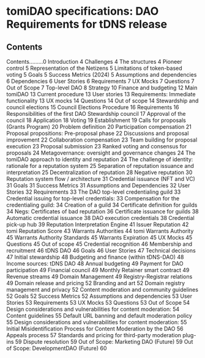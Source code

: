 # tomiDAO specifications: DAO Requirements for tDNS release

## Contents

Contents.........0
Introduction	4
Challenges	4
The structures	4
Pioneer control	5
Representation of the Netizens	5
Limitations of token-based voting	5
Goals	5
Success Metrics (2024)	5
Assumptions and dependencies	6
Dependencies	6
User Stories	6
Requirements	7
UX Mocks	7
Questions	7
Out of Scope	7
Top-level DAO	8
Strategy	10
Finance and budgeting	12
Main tomiDAO	13
Current procedure	13
User stories	13
Requirements: Immediate functionality	13
UX mocks	14
Questions	14
Out of scope	14
Stewardship and council elections	15
Council Elections Procedure	16
Requirements	16
Responsibilities of the first DAO Stewardship council	17
Approval of the council	18
Application	18
Voting	19
Establishment	19
Calls for proposals (Grants Program)	20
Problem definition	20
Participation compensation	21
Proposal propositions: Pre-proposal phase	22
Discussions and proposal improvement	22
Collaboration compensation	23
Team building for proposal execution	23
Proposal submission	23
Ranked voting and consensus for proposals	24
Metagovernance: oversight and governance changes	24
The tomiDAO approach to identity and reputation	24
The challenge of identity: rationale for a reputation system	25
Separation of reputation issuance and interpretation	25
Decentralization of reputation	28
Negative reputation	30
Reputation system flow / architecture	31
Credential issuance (NFT and VC)	31
Goals	31
Success Metrics	31
Assumptions and Dependencies	32
User Stories	32
Requirements	33
The DAO top-level credentialing guild	33
Credential issuing for top-level credentials:	33
Compensation for the credentialing guild:	34
Creation of a guild	34
Certificate definition for guilds	34
Negs: Certificates of bad reputation	36
Certificate issuance for guilds	38
Automatic credential issuance	38
DAO execution credentials	38
Credential pick-up hub	39
Reputation Interpretation Engine	41
Issuer Reputation	42
tomi Reputation Score	43
Warrants Authorities	44
tomi Warrants Authority	45
Warrants Authority Standards	45
Warrants Expiration	45
UX Mocks	45
Questions	45
Out of scope	45
Credential recognition	46
Membership and recruitment	46
tDNS DAO	46
Goals	46
User Stories	47
Technical decisions	47
Initial stewardship	48
Budgeting and finance (within tDNS-DAO)	48
Income sources: tDNS DAO	48
Annual budgeting	49
Payment for DAO participation	49
Financial council	49
Monthly Retainer smart contract	49
Revenue streams	49
Domain Management	49
Registry-Registrar relations	49
Domain release and pricing	52
Branding and art	52
Domain registry management and privacy	52
Content moderation and community guidelines	52
Goals	52
Success Metrics	52
Assumptions and dependencies	53
User Stories	53
Requirements	53
UX Mocks	53
Questions	53
Out of Scope	54
Design considerations and vulnerabilities for content moderation:	54
Content guidelines	55
Default URL banning and default moderation policy	55
Design considerations and vulnerabilities for content moderation:	55
Initial Misidentification Process for Content Moderation by the DAO	56
Appeals process	57
Standards and pricing for third-party moderation plug-ins	59
Dispute resolution	59
Out of Scope: Marketing DAO (Future)	59
Out of Scope: DevelopmentDAO (Future)	60



